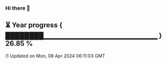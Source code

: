 ### Hi there 👋
⏳ Year progress { ████████▁▁▁▁▁▁▁▁▁▁▁▁▁▁▁▁▁▁▁▁▁▁ } 26.85 %
---
⏰ Updated on Mon, 08 Apr 2024 06:11:03 GMT

